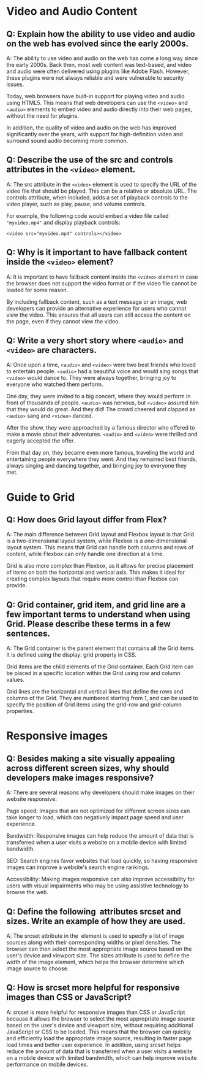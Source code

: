 # Video and Audio Content

## Q: Explain how the ability to use video and audio on the web has evolved since the early 2000s.

A: The ability to use video and audio on the web has come a long way since the early 2000s. Back then, most web content was text-based, and video and audio were often delivered using plugins like Adobe Flash. However, these plugins were not always reliable and were vulnerable to security issues.

Today, web browsers have built-in support for playing video and audio using HTML5. This means that web developers can use the `<video>` and `<audio>` elements to embed video and audio directly into their web pages, without the need for plugins.

In addition, the quality of video and audio on the web has improved significantly over the years, with support for high-definition video and surround sound audio becoming more common.

## Q: Describe the use of the src and controls attributes in the `<video>` element.

A: The src attribute in the `<video>` element is used to specify the URL of the video file that should be played. This can be a relative or absolute URL. The controls attribute, when included, adds a set of playback controls to the video player, such as play, pause, and volume controls.

For example, the following code would embed a video file called `"myvideo.mp4"` and display playback controls:

`<video src="myvideo.mp4" controls></video>`

## Q: Why is it important to have fallback content inside the `<video>` element?

A: It is important to have fallback content inside the `<video>` element in case the browser does not support the video format or if the video file cannot be loaded for some reason.

By including fallback content, such as a text message or an image, web developers can provide an alternative experience for users who cannot view the video. This ensures that all users can still access the content on the page, even if they cannot view the video.

## Q: Write a very short story where `<audio>` and `<video>` are characters.

A: Once upon a time, `<audio>` and `<video>` were two best friends who loved to entertain people. `<audio>` had a beautiful voice and would sing songs that `<video>` would dance to. They were always together, bringing joy to everyone who watched them perform.

One day, they were invited to a big concert, where they would perform in front of thousands of people. `<audio>` was nervous, but `<video>` assured him that they would do great. And they did! The crowd cheered and clapped as `<audio>` sang and `<video>` danced.

After the show, they were approached by a famous director who offered to make a movie about their adventures. `<audio>` and `<video>` were thrilled and eagerly accepted the offer.

From that day on, they became even more famous, traveling the world and entertaining people everywhere they went. And they remained best friends, always singing and dancing together, and bringing joy to everyone they met.

# Guide to Grid

## Q: How does Grid layout differ from Flex?

A: The main difference between Grid layout and Flexbox layout is that Grid is a two-dimensional layout system, while Flexbox is a one-dimensional layout system. This means that Grid can handle both columns and rows of content, while Flexbox can only handle one direction at a time.

Grid is also more complex than Flexbox, as it allows for precise placement of items on both the horizontal and vertical axis. This makes it ideal for creating complex layouts that require more control than Flexbox can provide.

## Q: Grid container, grid item, and grid line are a few important terms to understand when using Grid. Please describe these terms in a few sentences.

A: The Grid container is the parent element that contains all the Grid items. It is defined using the display: grid property in CSS.

Grid items are the child elements of the Grid container. Each Grid item can be placed in a specific location within the Grid using row and column values.

Grid lines are the horizontal and vertical lines that define the rows and columns of the Grid. They are numbered starting from 1, and can be used to specify the position of Grid items using the grid-row and grid-column properties.

# Responsive images

## Q: Besides making a site visually appealing across different screen sizes, why should developers make images responsive?

A: There are several reasons why developers should make images on their website responsive:

Page speed: Images that are not optimized for different screen sizes can take longer to load, which can negatively impact page speed and user experience.

Bandwidth: Responsive images can help reduce the amount of data that is transferred when a user visits a website on a mobile device with limited bandwidth.

SEO: Search engines favor websites that load quickly, so having responsive images can improve a website's search engine rankings.

Accessibility: Making images responsive can also improve accessibility for users with visual impairments who may be using assistive technology to browse the web.

## Q: Define the following <img> attributes srcset and sizes. Write an example of how they are used.

A: The srcset attribute in the <img> element is used to specify a list of image sources along with their corresponding widths or pixel densities. The browser can then select the most appropriate image source based on the user's device and viewport size. The sizes attribute is used to define the width of the image element, which helps the browser determine which image source to choose.

## Q: How is srcset more helpful for responsive images than CSS or JavaScript?

A: srcset is more helpful for responsive images than CSS or JavaScript because it allows the browser to select the most appropriate image source based on the user's device and viewport size, without requiring additional JavaScript or CSS to be loaded. This means that the browser can quickly and efficiently load the appropriate image source, resulting in faster page load times and better user experience. In addition, using srcset helps reduce the amount of data that is transferred when a user visits a website on a mobile device with limited bandwidth, which can help improve website performance on mobile devices.